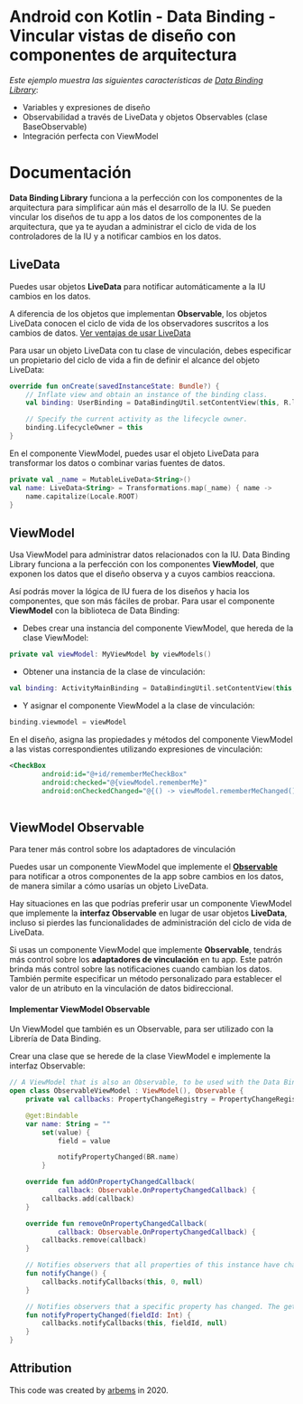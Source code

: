 # Android con Kotlin - Data Binding - Vincular vistas de diseño con componentes de arquitectura

*Este ejemplo muestra las siguientes características de [Data Binding Library](https://developer.android.com/topic/libraries/data-binding/index.html)*:

* Variables y expresiones de diseño
* Observabilidad a través de LiveData y objetos Observables (clase BaseObservable)
* Integración perfecta con ViewModel

# Documentación

**Data Binding Library** funciona a la perfección con los componentes de la arquitectura para simplificar aún más el desarrollo de la IU. 
Se pueden vincular los diseños de tu app a los datos de los componentes de la arquitectura, que ya te ayudan a administrar el ciclo de vida de los controladores de la IU y a notificar cambios en los datos.

## LiveData

Puedes usar objetos **LiveData** para notificar automáticamente a la IU cambios en los datos.

A diferencia de los objetos que implementan **Observable**, los objetos LiveData conocen el ciclo de vida de los observadores suscritos a los cambios de datos. 
[Ver ventajas de usar LiveData](https://github.com/arbems/Android-with-Kotlin-Architecture-Components/tree/master/LiveData)

Para usar un objeto LiveData con tu clase de vinculación, debes especificar un propietario del ciclo de vida a fin de definir el alcance del objeto LiveData:

```kotlin
override fun onCreate(savedInstanceState: Bundle?) {
    // Inflate view and obtain an instance of the binding class.
    val binding: UserBinding = DataBindingUtil.setContentView(this, R.layout.activity_main)

    // Specify the current activity as the lifecycle owner.
    binding.LifecycleOwner = this
}
```

En el componente ViewModel, puedes usar el objeto LiveData para transformar los datos o combinar varias fuentes de datos.

```kotlin
private val _name = MutableLiveData<String>()
val name: LiveData<String> = Transformations.map(_name) { name ->
    name.capitalize(Locale.ROOT)
}
```

## ViewModel 

Usa ViewModel para administrar datos relacionados con la IU. Data Binding Library funciona a la perfección con los componentes **ViewModel**, que exponen los datos que el diseño observa y a cuyos cambios reacciona. 

Así podrás mover la lógica de IU fuera de los diseños y hacia los componentes, que son más fáciles de probar. 
Para usar el componente **ViewModel** con la biblioteca de Data Binding:

* Debes crear una instancia del componente ViewModel, que hereda de la clase ViewModel:
```kotlin
private val viewModel: MyViewModel by viewModels()
```
* Obtener una instancia de la clase de vinculación:
```kotlin
val binding: ActivityMainBinding = DataBindingUtil.setContentView(this, R.layout.activity_main)
```
* Y asignar el componente ViewModel a la clase de vinculación:
```kotlin
binding.viewmodel = viewModel
```

En el diseño, asigna las propiedades y métodos del componente ViewModel a las vistas correspondientes utilizando expresiones de vinculación:
```xml
<CheckBox
        android:id="@+id/rememberMeCheckBox"
        android:checked="@{viewModel.rememberMe}"
        android:onCheckedChanged="@{() -> viewModel.rememberMeChanged()}" />
    
```


## ViewModel Observable 

Para tener más control sobre los adaptadores de vinculación

Puedes usar un componente ViewModel que implemente el [**Observable**](https://developer.android.com/reference/android/databinding/Observable) para notificar a otros componentes de la app sobre cambios en los datos, de manera similar a cómo usarías un objeto LiveData.

Hay situaciones en las que podrías preferir usar un componente ViewModel que implemente la **interfaz Observable** en lugar de usar objetos **LiveData**, incluso si pierdes las funcionalidades de administración del ciclo de vida de LiveData.

Si usas un componente ViewModel que implemente **Observable**, tendrás más control sobre los **adaptadores de vinculación** en tu app. Este patrón brinda más control sobre las notificaciones cuando cambian los datos. También permite especificar un método personalizado para establecer el valor de un atributo en la vinculación de datos bidireccional.

#### Implementar ViewModel Observable

Un ViewModel que también es un Observable, para ser utilizado con la Librería de Data Binding.

Crear una clase que se herede de la clase ViewModel e implemente la interfaz Observable:

```kotlin
// A ViewModel that is also an Observable, to be used with the Data Binding Library.
open class ObservableViewModel : ViewModel(), Observable {
    private val callbacks: PropertyChangeRegistry = PropertyChangeRegistry()

    @get:Bindable
    var name: String = ""
        set(value) {
            field = value

            notifyPropertyChanged(BR.name)
        }

    override fun addOnPropertyChangedCallback(
            callback: Observable.OnPropertyChangedCallback) {
        callbacks.add(callback)
    }

    override fun removeOnPropertyChangedCallback(
            callback: Observable.OnPropertyChangedCallback) {
        callbacks.remove(callback)
    }

    // Notifies observers that all properties of this instance have changed.
    fun notifyChange() {
        callbacks.notifyCallbacks(this, 0, null)
    }

    // Notifies observers that a specific property has changed. The getter for the property that changes should be marked with the @Bindable annotation to generate a field in the BR class to be used as the fieldId parameter.
    fun notifyPropertyChanged(fieldId: Int) {
        callbacks.notifyCallbacks(this, fieldId, null)
    }
}
```

## Attribution

This code was created by [arbems](https://github.com/arbems) in 2020.